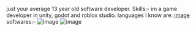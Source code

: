 just your average 13 year old software developer.
Skills:-
im a game developer in unity, godot and roblox studio. languages i know are:
[image](https://github.com/user-attachments/assets/f607c84f-2834-48eb-ad57-350ae4a9b6c9)
softwares:-
![image](https://github.com/user-attachments/assets/20b8d208-6d7c-420d-af56-5aa4efad104b)
![image](https://github.com/user-attachments/assets/96d50788-31f2-4d34-a184-6e1c3eac0791)


<!---
mustafaC0der/mustafaC0der is a ✨ special ✨ repository because its `README.md` (this file) appears on your GitHub profile.
You can click the Preview link to take a look at your changes.
--->
